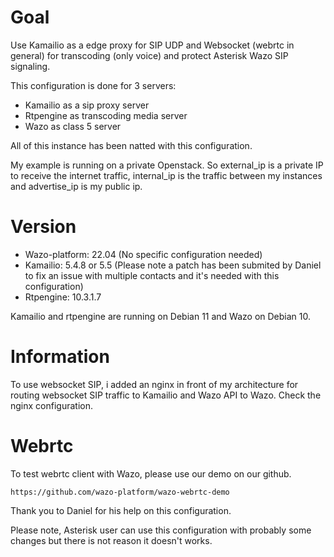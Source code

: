 # Goal

Use Kamailio as a edge proxy for SIP UDP and Websocket (webrtc in general) for transcoding (only voice) and protect Asterisk Wazo SIP signaling.

This configuration is done for 3 servers:
* Kamailio as a sip proxy server
* Rtpengine as transcoding media server
* Wazo as class 5 server

All of this instance has been natted with this configuration.

My example is running on a private Openstack. So external_ip is a private IP to receive the internet traffic, internal_ip is the traffic between my instances and advertise_ip is my public ip.

# Version

* Wazo-platform: 22.04 (No specific configuration needed)
* Kamailio: 5.4.8 or 5.5 (Please note a patch has been submited by Daniel to fix an issue with multiple contacts and it's needed with this configuration)
* Rtpengine: 10.3.1.7

Kamailio and rtpengine are running on Debian 11 and Wazo on Debian 10.

# Information

To use websocket SIP, i added an nginx in front of my architecture for routing websocket SIP traffic to Kamailio and Wazo API to Wazo. Check the nginx configuration.

# Webrtc

To test webrtc client with Wazo, please use our demo on our github.

    https://github.com/wazo-platform/wazo-webrtc-demo

Thank you to Daniel for his help on this configuration.

Please note, Asterisk user can use this configuration with probably some changes but there is not reason it doesn't works.

